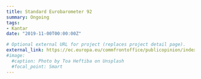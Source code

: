 ```yaml
---
title: Standard Eurobarometer 92 
summary: Ongoing
tags:
- Kantar
date: "2019-11-00T00:00:00Z"

# Optional external URL for project (replaces project detail page).
external_link: https://ec.europa.eu/commfrontoffice/publicopinion/index.cfm/Survey/getSurveyDetail/instruments/STANDARD/surveyKy/2255
#image:
  #caption: Photo by Toa Heftiba on Unsplash
  #focal_point: Smart
---
```

